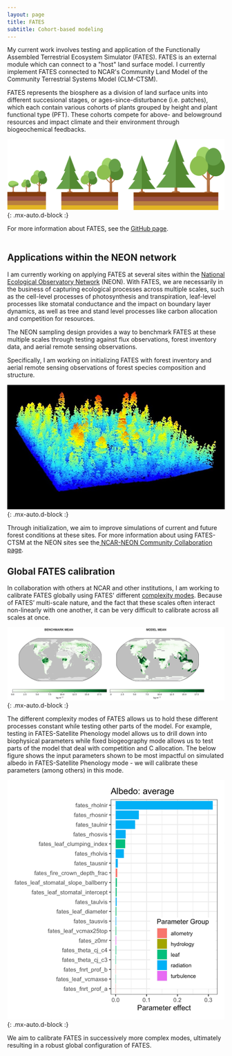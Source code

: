 ```yaml
---
layout: page
title: FATES 
subtitle: Cohort-based modeling
---
```


My current work involves testing and application of the Functionally Assembled Terrestrial
Ecosystem Simulator (FATES). FATES is an external module which can connect to a "host" land surface model. I currently implement FATES connected to NCAR's Community Land Model of the Community Terrestrial Systems Model (CLM-CTSM). 

FATES represents the biosphere as a division of land surface units into different succesional stages, or ages-since-disturbance (i.e. patches), which each contain various cohorts of plants grouped by height and plant functional type (PFT). These cohorts compete for above- and belowground resources and impact climate and their environment through biogeochemical feedbacks.

![FATEScohorts](assets/img/FATES_cohorts.png){: .mx-auto.d-block :}

For more information about FATES, see the [GitHub page](https://github.com/NGEET/fates).
<br>
<br>
## Applications within the NEON network

I am currently working on applying FATES at several sites within the [National Ecological Observatory Network](https://www.neonscience.org/) (NEON). With FATES, we are necessarily in the business of capturing ecological processes across multiple scales, such as the cell-level processes of photosynthesis and transpiration, leaf-level processes like stomatal conductance and the impact on boundary layer dynamics, as well as tree and stand level processes like carbon allocation and competition for resources.

The NEON sampling design provides a way to benchmark FATES at these multiple scales through testing against flux observations, forest inventory data, and aerial remote sensing observations.

Specifically, I am working on initializing FATES with forest inventory and aerial remote sensing observations of forest species composition and structure. 

![NEONLidar](assets/img/NEON_lidar.jpg){: .mx-auto.d-block :}

Through initialization, we aim to improve simulations of current and future forest conditions at these sites. For more information about using FATES-CTSM at the NEON sites see the[ NCAR-NEON Community Collaboration page](https://www.neonscience.org/ncar-neon-community-collaborations).

## Global FATES calibration

In collaboration with others at NCAR and other institutions, I am working to calibrate FATES globally using FATES' different [complexity modes](https://fates-users-guide.readthedocs.io/en/latest/user/Fixed-Biogeography-Mode.html). Because of FATES’ multi-scale nature, and the fact that these scales often interact non-linearly with one another, it can be very difficult to calibrate across all scales at once. 

![biomass](assets/img/biomass_benchmarking.png){: .mx-auto.d-block :}

The different complexity modes of FATES allows us to hold these different processes constant while testing other parts of the model. For example, testing in FATES-Satellite Phenology model allows us to drill down into biophysical parameters while fixed biogeography mode allows us to test parts of the model that deal with competition and C allocation. The below figure shows the input parameters shown to be most impactful on simulated albedo in FATES-Satellite Phenology mode - we will calibrate these parameters (among others) in this mode.

![PPE](assets/img/PPE.png){: .mx-auto.d-block :}


We aim to calibrate FATES in successively more complex modes, ultimately resulting in a robust global configuration of FATES.